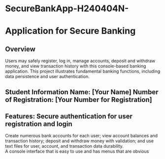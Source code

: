 # SecureBankApp-H240404N-
# Application for Secure Banking

 ## Overview
 Users may safely register, log in, manage accounts, deposit and withdraw money, and view transaction history with this console-based banking application.  This project illustrates fundamental banking functions, including data persistence and user authentication.


 ## Student Information **Name:** [Your Name] **Number of Registration:**  [Your Number for Registration]  

 ## Features: Secure authentication for user registration and login  
 Create numerous bank accounts for each user; view account balances and transaction history; deposit and withdraw money with validation; and use text files for user, account, and transaction data durability.  
 A console interface that is easy to use and has menus that are obvious
